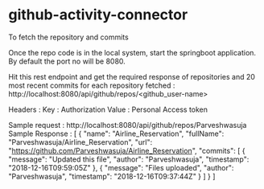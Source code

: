 # github-activity-connector
To fetch the repository and commits

Once the repo code is in the local system, start the springboot application.
By default the port no will be 8080.

Hit this rest endpoint and get the required response of repositories and 20 most recent commits for each repository fetched : http://localhost:8080/api/github/repos/<github_user-name>

Headers : 
Key : Authorization
Value : Personal Access token

Sample request : http://localhost:8080/api/github/repos/Parveshwasuja
Sample Response : 
[
    {
        "name": "Airline_Reservation",
        "fullName": "Parveshwasuja/Airline_Reservation",
        "url": "https://github.com/Parveshwasuja/Airline_Reservation",
        "commits": [
            {
                "message": "Updated this file",
                "author": "Parveshwasuja",
                "timestamp": "2018-12-16T09:59:05Z"
            },
            {
                "message": "Files uploaded",
                "author": "Parveshwasuja",
                "timestamp": "2018-12-16T09:37:44Z"
            }
        ]
    }
]
